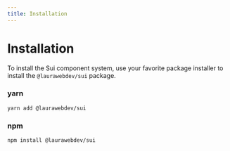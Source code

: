 ```yaml
---
title: Installation
---
```


# Installation
To install the Sui component system, use your favorite package installer to install the `@laurawebdev/sui` package.

### yarn
```shell
yarn add @laurawebdev/sui
```

### npm
```shell
npm install @laurawebdev/sui
```